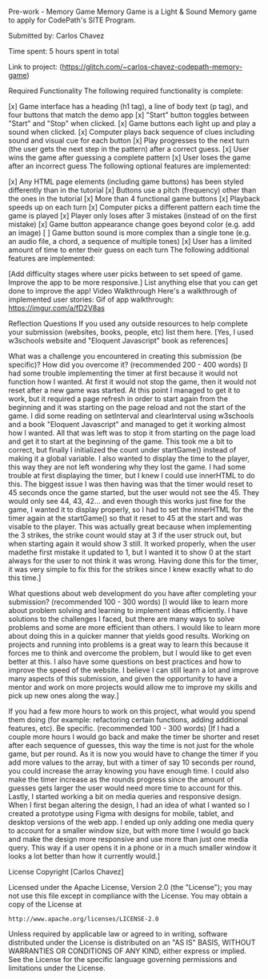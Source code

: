 Pre-work - Memory Game
Memory Game is a Light & Sound Memory game to apply for CodePath's SITE Program.

Submitted by: Carlos Chavez

Time spent: 5 hours spent in total

Link to project: (https://glitch.com/~carlos-chavez-codepath-memory-game)

Required Functionality
The following required functionality is complete:

[x] Game interface has a heading (h1 tag), a line of body text (p tag), and four buttons that match the demo app
[x] "Start" button toggles between "Start" and "Stop" when clicked.
[x] Game buttons each light up and play a sound when clicked.
[x] Computer plays back sequence of clues including sound and visual cue for each button
[x] Play progresses to the next turn (the user gets the next step in the pattern) after a correct guess.
[x] User wins the game after guessing a complete pattern
[x] User loses the game after an incorrect guess
The following optional features are implemented:

[x] Any HTML page elements (including game buttons) has been styled differently than in the tutorial
[x] Buttons use a pitch (frequency) other than the ones in the tutorial
[x] More than 4 functional game buttons
[x] Playback speeds up on each turn
[x] Computer picks a different pattern each time the game is played
[x] Player only loses after 3 mistakes (instead of on the first mistake)
[x] Game button appearance change goes beyond color (e.g. add an image)
[ ] Game button sound is more complex than a single tone (e.g. an audio file, a chord, a sequence of multiple tones)
[x] User has a limited amount of time to enter their guess on each turn
The following additional features are implemented:

[Add difficulty stages where user picks between to set speed of game. Improve the app to be more responsive.] List anything else that you can get done to improve the app!
Video Walkthrough
Here's a walkthrough of implemented user stories: 
Gif of app walkthrough: https://imgur.com/a/fD2V8as

Reflection Questions
If you used any outside resources to help complete your submission (websites, books, people, etc) list them here.
[Yes, I used w3schools website and "Eloquent Javascript" book as references]

What was a challenge you encountered in creating this submission (be specific)? How did you overcome it? (recommended 200 - 400 words)
[I had some trouble implementing the timer at first because it would not function how I wanted. At first it would not stop the game, then it would not reset after a new game was started. At this point I managed to get it to work, but it required a page refresh in order to start again from the beginning and it was starting on the page reload and not the start of the game. I did some reading on setInterval and clearInterval using w3schools and a book "Eloquent Javascript" and managed to get it working almost how I wanted. All that was left was to stop it from starting on the page load and get it to start at the beginning of the game. This took me a bit to correct, but finally I initialized the count under startGame() instead of making it a global variable. I also wanted to display the time to the player, this way they are not left wondering why they lost the game. I had some trouble at first displaying the timer, but I knew I could use innerHTML to do this. The biggest issue I was then having was that the timer would reset to 45 seconds once the game started, but the user would not see the 45. They would only see 44, 43, 42... and even though this works just fine for the game, I wanted it to display properly, so I had to set the innerHTML for the timer again at the startGame() so that it reset to 45 at the start and was visable to the player. This was actually great because when implementing the 3 strikes, the strike count would stay at 3 if the user struck out, but when starting again it would show 3 still. It worked properly, when the user madethe first mistake it updated to 1, but I wanted it to show 0 at the start always for the user to not think it was wrong. Having done this for the timer, it was very simple to fix this for the strikes since I knew exactly what to do this time.]

What questions about web development do you have after completing your submission? (recommended 100 - 300 words)
[I would like to learn more about problem solving and learning to implement ideas efficiently. I have solutions to the challenges I faced, but there are many ways to solve problems and some are more efficient than others. I would like to learn more about doing this in a quicker manner that yields good results. Working on projects and running into problems is a great way to learn this because it forces me to think and overcome the problem, but I would like to get even better at this. I also have some questions on best practices and how to improve the speed of the website. I believe I can still learn a lot and improve many aspects of this submission, and given the opportunity to have a mentor and work on more projects would allow me to improve my skills and pick up new ones along the way.]

If you had a few more hours to work on this project, what would you spend them doing (for example: refactoring certain functions, adding additional features, etc). Be specific. (recommended 100 - 300 words)
[If I had a couple more hours I would go back and make the timer be shorter and reset after each sequence of guesses, this way the time is not just for the whole game, but per round. As it is now you would have to change the timer if you add more values to the array, but with a timer of say 10 seconds per round, you could increase the array knowing you have enough time. I could also make the timer increase as the rounds progress since the amount of guesses gets larger the user would need more time to account for this. Lastly, I started working a bit on media queries and responsive design. When I first began altering the design, I had an idea of what I wanted so I created a prototype using Figma with designs for mobile, tablet, and desktop versions of the web app. I ended up only adding one media query to account for a smaller window size, but with more time I would go back and make the design more responsive and use more than just one media query. This way if a user opens it in a phone or in a much smaller window it looks a lot better than how it currently would.]

License
Copyright [Carlos Chavez]

Licensed under the Apache License, Version 2.0 (the "License");
you may not use this file except in compliance with the License.
You may obtain a copy of the License at

    http://www.apache.org/licenses/LICENSE-2.0

Unless required by applicable law or agreed to in writing, software
distributed under the License is distributed on an "AS IS" BASIS,
WITHOUT WARRANTIES OR CONDITIONS OF ANY KIND, either express or implied.
See the License for the specific language governing permissions and
limitations under the License.
